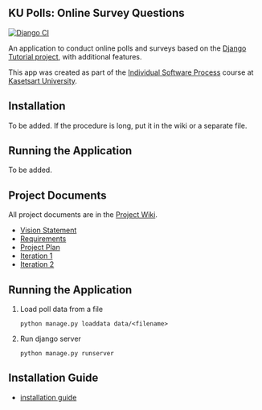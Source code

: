 ## KU Polls: Online Survey Questions

[![Django CI](https://github.com/Mamajin/ku-polls/actions/workflows/django.yml/badge.svg)](https://github.com/Mamajin/ku-polls/actions/workflows/django.yml)

An application to conduct online polls and surveys based
on the [Django Tutorial project](https://docs.djangoproject.com/en/5.1/intro/tutorial01/), with
additional features.

This app was created as part of the [Individual Software Process](
https://cpske.github.io/ISP) course at [Kasetsart University](https://www.ku.ac.th).

## Installation

To be added. If the procedure is long, put it in the wiki or a separate file.

## Running the Application

To be added.

## Project Documents

All project documents are in the [Project Wiki](../../wiki/Home).

- [Vision Statement](../../wiki/Vision%20Statement)
- [Requirements](../../wiki/Requirements)
- [Project Plan](../../wiki/Project%20Plan)
- [Iteration 1](../../wiki/Iteration%201)
- [Iteration 2](../../wiki/Iteration%202)

## Running the Application

1. Load poll data from a file
    ```commandline
    python manage.py loaddata data/<filename>
    ```

2. Run django server
    ```commandline
    python manage.py runserver
    ```

## Installation Guide

- [installation guide](installation.md)
